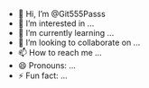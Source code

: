 - 👋 Hi, I’m @Git555Passs
- 👀 I’m interested in ...
- 🌱 I’m currently learning ...
- 💞️ I’m looking to collaborate on ...
- 📫 How to reach me ...
- 😄 Pronouns: ...
- ⚡ Fun fact: ...

<!---
Git555Passs/Git555Passs is a ✨ special ✨ repository because its `README.md` (this file) appears on your GitHub profile.
You can click the Preview link to take a look at your changes.
--->
